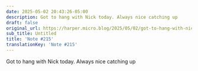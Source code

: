 ```yaml
---
date: 2025-05-02 20:43:26-05:00
description: Got to hang with Nick today. Always nice catching up
draft: false
original_url: https://harper.micro.blog/2025/05/02/got-to-hang-with-nick.html
sub_title: Untitled
title: 'Note #215'
translationKey: 'Note #215'
---
```


Got to hang with Nick today. Always nice catching up